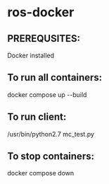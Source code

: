 # ros-docker

## PREREQUSITES:  
Docker installed  

## To run all containers: 
docker compose up --build

## To run client: 
/usr/bin/python2.7 mc_test.py

## To stop containers: 
docker compose down
